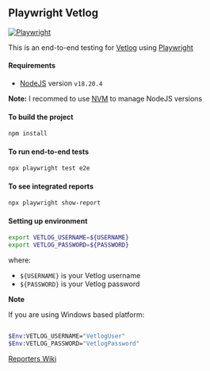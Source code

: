 ## Playwright Vetlog

[![Playwright](https://img.shields.io/badge/playwright-tests-brightgreen.svg)](https://github.com/josdem/playwright-vetlog/actions)

This is an end-to-end testing for [Vetlog](https://vetlog.org/) using [Playwright](https://playwright.dev/)

#### Requirements

- [NodeJS](https://nodejs.org/en/) version `v18.20.4`

**Note:** I recommed to use [NVM](https://github.com/nvm-sh/nvm) to manage NodeJS versions

#### To build the project

```bash
npm install
```

#### To run end-to-end tests

```bash
npx playwright test e2e
```

#### To see integrated reports

```bash
npx playwright show-report
```

#### Setting up environment

```bash
export VETLOG_USERNAME=${USERNAME}
export VETLOG_PASSWORD=${PASSWORD}
```

where:

- `${USERNAME}` is your Vetlog username
- `${PASSWORD}` is your Vetlog password

**Note**

If you are using Windows based platform:

```bash

$Env:VETLOG_USERNAME="VetlogUser"
$Env:VETLOG_PASSWORD="VetlogPassword"
```

[Reporters Wiki](https://github.com/josdem/playwright-vetlog/wiki#reporters)
